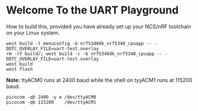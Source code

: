 Welcome To the UART Playground
==============================

How to build this, provided you have already set up your NCS/nRF
toolchain on your Linux system.

    west build -t menuconfig -b nrf5340dk_nrf5340_cpuapp -- -DDTC_OVERLAY_FILE=uart-test.overlay
    rm -rf build/; west build -c -b nrf5340dk_nrf5340_cpuapp -- -DDTC_OVERLAY_FILE=uart-test.overlay
	west build
    west flash

**Note:** ttyACM0 runs at 2400 baud while the shell on tyyACM1 runs at 115200 baud.

    picocom -qb 2400 -y e /dev/ttyACM0
    picocom -qb 115200    /dev/ttyACM1
	

